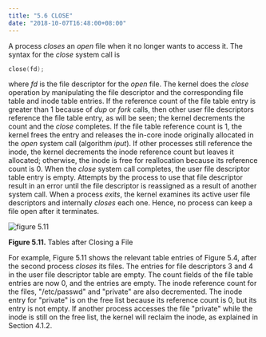 ```yaml
---
title: "5.6 CLOSE"
date: "2018-10-07T16:48:00+08:00"
---
```


A process *closes* an *open* file when it no longer wants to access it. The syntax for the *close* system call is

```c
close(fd);
```

where *fd* is the file descriptor for the *open* file. The kernel does the *close* operation by manipulating the file descriptor and the corresponding file table and inode table entries. If the reference count of the file table entry is greater than 1 because of *dup* or *fork* calls, then other user file descriptors reference the file table entry, as will be seen; the kernel decrements the count and the *close* completes. If the file table reference count is 1, the kernel frees the entry and releases the in-core inode originally allocated in the *open* system call (algorithm *iput*). If other processes still reference the inode, the kernel decrements the inode reference count but leaves it allocated; otherwise, the inode is free for reallocation because its reference count is 0. When the *close* system call completes, the user file descriptor table entry is empty. Attempts by the process to use that file descriptor result in an error until the file descriptor is reassigned as a result of another system call. When a process *exits*, the kernel examines its active user file descriptors and internally *closes* each one. Hence, no process can keep a file open after it terminates.

![figure 5.11](/linux/img/bach/figure5.11.jpg)

**Figure 5.11.** Tables after Closing a File

For example, Figure 5.11 shows the relevant table entries of Figure 5.4, after the second process *closes* its files. The entries for file descriptors 3 and 4 in the user file descriptor table are empty. The count fields of the file table entries are now 0, and the entries are empty. The inode reference count for the files, "/etc/passwd" and "private" are also decremented. The inode entry for "private" is on the free list because its reference count is 0, but its entry is not empty. If another process accesses the file "private" while the inode is still on the free list, the kernel will reclaim the inode, as explained in Section 4.1.2.